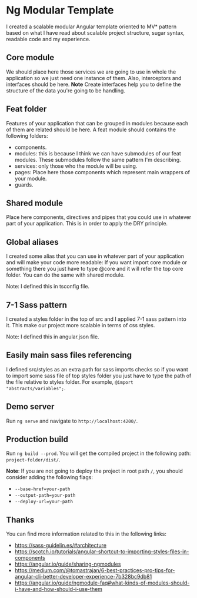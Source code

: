 # Ng Modular Template
I created a scalable modular Angular template oriented to MV* pattern based on what I have read about scalable project structure, sugar syntax, readable code and my experience.

## Core module

We should place here those services we are going to use in whole the application so we just need one instance of them. Also, interceptors and interfaces should be here.
**Note**
Create interfaces help you to define the structure of the data you're going to be handling.

## Feat folder

Features of your application that can be grouped in modules because each of them are related should be here.
A feat module should contains the following folders: 
- components.
- modules: this is because I think we can have submodules of our feat modules. These submodules follow the same pattern I'm describing.
- services: only those who the module will be using.
- pages: Place here those components which represent main wrappers of your module.
- guards.

## Shared module

Place here components, directives and pipes that you could use in whatever part of your application. This is in order to apply the DRY principle.

## Global aliases

I created some alias that you can use in whatever part of your application and will make your code more readable:
If you want import core module or something there you just have to type @core and it will refer the top core folder. You can do the same with shared module.

Note: I defined this in tsconfig file.

## 7-1 Sass pattern

I created a styles folder in the top of src and I applied 7-1 sass pattern into it. This make our project more scalable in terms of css styles.

Note: I defined this in angular.json file.

## Easily main sass files referencing

I defined src/styles as an extra path for sass imports checks so if you want to import some sass file of top styles folder you just have to type the path of the file relative to styles folder. For example, `@import "abstracts/variables";`.

## Demo server

Run `ng serve` and navigate to `http://localhost:4200/`.

## Production build
Run `ng build --prod`. You will get the compiled project in the following path: `project-folder/dist/`.

**Note**:
If you are not going to deploy the project in root path `/`, you should consider adding the following flags:
  - `--base-href=your-path`
  - `--output-path=your-path`
  - `--deploy-url=your-path`

## Thanks
You can find more information related to this in the following links:
- https://sass-guidelin.es/#architecture
- https://scotch.io/tutorials/angular-shortcut-to-importing-styles-files-in-components
- https://angular.io/guide/sharing-ngmodules
- https://medium.com/@tomastrajan/6-best-practices-pro-tips-for-angular-cli-better-developer-experience-7b328bc9db81
- https://angular.io/guide/ngmodule-faq#what-kinds-of-modules-should-i-have-and-how-should-i-use-them
